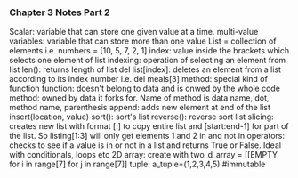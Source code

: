 ### Chapter 3 Notes Part 2
Scalar: variable that can store one given value at a time.
multi-value variables: variable that can store more than one value
List = collection of elements i.e. numbers = [10, 5, 7, 2, 1]
index: value inside the brackets which selects one element of list
indexing: operation of selecting an element from list
len(): returns length of list
del list[index]: deletes an element from a list according to its index number i.e. del meals[3]
method: special kind of function
function: doesn't belong to data and is onwed by the whole code
method: owned by data it forks for. Name of method is data name, dot, method name, parenthesis
append: adds new element at end of the list
insert(location, value)
sort(): sort's list
reverse(): reverse sort list
slicing: creates new list with format [:] to copy entire list and [start:end-1] for part of the list. So listing[1:3] will only get elements 1 and 2
in and not in operators: checks to see if a value is in or not in a list and returns True or False. Ideal with conditionals, loops etc
2D array: create with
two_d_array = [[EMPTY for i in range[7] for j in range[7]]
tuple: a_tuple=(1,2,3,4,5) #immutable